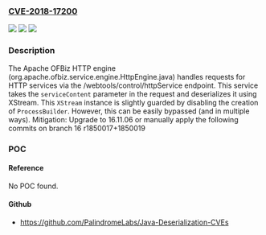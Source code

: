 ### [CVE-2018-17200](https://cve.mitre.org/cgi-bin/cvename.cgi?name=CVE-2018-17200)
![](https://img.shields.io/static/v1?label=Product&message=OFBiz&color=blue)
![](https://img.shields.io/static/v1?label=Version&message=n%2Fa&color=blue)
![](https://img.shields.io/static/v1?label=Vulnerability&message=remote%20code%20execution&color=brighgreen)

### Description

The Apache OFBiz HTTP engine (org.apache.ofbiz.service.engine.HttpEngine.java) handles requests for HTTP services via the /webtools/control/httpService endpoint. This service takes the `serviceContent` parameter in the request and deserializes it using XStream. This `XStream` instance is slightly guarded by disabling the creation of `ProcessBuilder`. However, this can be easily bypassed (and in multiple ways). Mitigation: Upgrade to 16.11.06 or manually apply the following commits on branch 16 r1850017+1850019

### POC

#### Reference
No POC found.

#### Github
- https://github.com/PalindromeLabs/Java-Deserialization-CVEs

